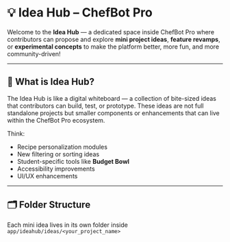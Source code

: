 # 💡 Idea Hub – ChefBot Pro

Welcome to the **Idea Hub** — a dedicated space inside ChefBot Pro where contributors can propose and explore **mini project ideas**, **feature revamps**, or **experimental concepts** to make the platform better, more fun, and more community-driven!

---

## 🧠 What is Idea Hub?

The Idea Hub is like a digital whiteboard — a collection of bite-sized ideas that contributors can build, test, or prototype. These ideas are not full standalone projects but smaller components or enhancements that can live within the ChefBot Pro ecosystem.

Think:  
- Recipe personalization modules  
- New filtering or sorting ideas  
- Student-specific tools like **Budget Bowl**  
- Accessibility improvements  
- UI/UX enhancements

---

## 🗂️ Folder Structure

Each mini idea lives in its own folder inside `app/ideahub/ideas/<your_project_name>`

